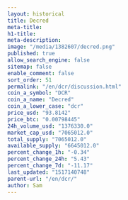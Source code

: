 ```yaml
---
layout: historical
title: Decred
meta-title: 
h1-title: 
meta-description: 
image: "/media/1382607/decred.png"
published: true
allow_search_engine: false
sitemap: false
enable_comment: false
sort_order: 51
permalink: "/en/dcr/discussion.html"
coin_a_symbol: "DCR"
coin_a_name: "Decred"
coin_a_lower_case: "dcr"
price_usd: "93.8142"
price_btc: "0.00798445"
24h_volume_usd: "1376330.0"
market_cap_usd: "7065012.0"
total_supply: "7065012.0"
available_supply: "6645012.0"
percent_change_1h: "-0.34"
percent_change_24h: "5.43"
percent_change_7d: "-11.17"
last_updated: "1517140748"
parent-url: "/en/dcr/"
author: Sam
---
```


